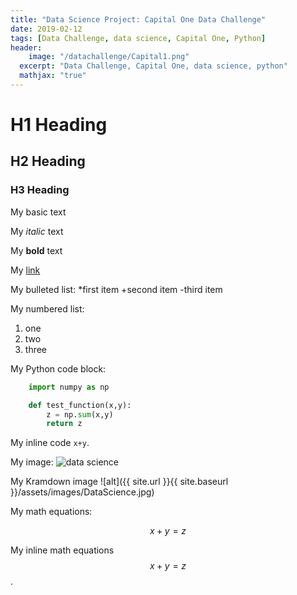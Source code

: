 ```yaml
---
title: "Data Science Project: Capital One Data Challenge"
date: 2019-02-12
tags: [Data Challenge, data science, Capital One, Python]
header: 
    image: "/datachallenge/Capital1.png"
  excerpt: "Data Challenge, Capital One, data science, python"
  mathjax: "true"
---
```


# H1 Heading

## H2 Heading

### H3 Heading

My basic text

My *italic* text

My **bold** text 

My [link](https:capitalone.com)

My bulleted list:
*first item
+second item
-third item

My numbered list:
1. one
2. two
3. three

My Python code block:
```python 
	import numpy as np

	def test_function(x,y):
		z = np.sum(x,y)
		return z
```


My inline code `x+y`.

My image:
<img src="{{ site.url }}{{ site.baseurl }}/images/DataScience.png" alt="data science">


My Kramdown image
![alt]({{ site.url }}{{ site.baseurl }}/assets/images/DataScience.jpg)

My math equations:

$$x+y=z$$

My inline math equations $$x+y=z$$.



